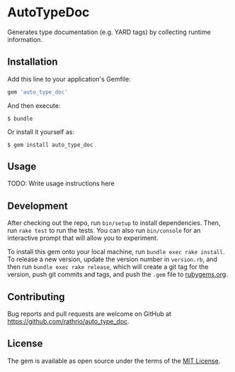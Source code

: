 # AutoTypeDoc

Generates type documentation (e.g. YARD tags) by collecting runtime information.

## Installation

Add this line to your application's Gemfile:

```ruby
gem 'auto_type_doc'
```

And then execute:

    $ bundle

Or install it yourself as:

    $ gem install auto_type_doc

## Usage

TODO: Write usage instructions here

## Development

After checking out the repo, run `bin/setup` to install dependencies. Then, run `rake test` to run the tests. You can also run `bin/console` for an interactive prompt that will allow you to experiment.

To install this gem onto your local machine, run `bundle exec rake install`. To release a new version, update the version number in `version.rb`, and then run `bundle exec rake release`, which will create a git tag for the version, push git commits and tags, and push the `.gem` file to [rubygems.org](https://rubygems.org).

## Contributing

Bug reports and pull requests are welcome on GitHub at https://github.com/rathrio/auto_type_doc.

## License

The gem is available as open source under the terms of the [MIT License](https://opensource.org/licenses/MIT).
